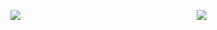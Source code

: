  [![](https://fontmeme.com/permalink/241206/4bc19eafd9cdeb69abdc9c608d1a1f2b.png)](https://rentry.co/xatoru)ㅤㅤㅤㅤㅤㅤㅤ    ㅤㅤㅤㅤㅤㅤㅤ    ㅤㅤㅤㅤㅤㅤㅤ  ![](https://i.pinimg.com/736x/6c/f7/42/6cf7423ac92c179fba070d4cf0d36335.jpg) 

